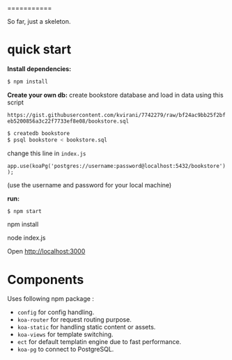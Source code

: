 
===========

So far, just a skeleton. 

quick start
=============

**Install dependencies:**

```sh
$ npm install
```

**Create your own db:**
create bookstore database and load in data using this script

`https://gist.githubusercontent.com/kvirani/7742279/raw/bf24ac9bb25f2bfeb5200856a3c22f7733ef8e08/bookstore.sql`

```sh
$ createdb bookstore
$ psql bookstore < bookstore.sql
```

change this line in `index.js`    

`app.use(koaPg('postgres://username:password@localhost:5432/bookstore'));`

(use the username and password for your local machine)

**run:**

```sh
$ npm start
```










npm install

node index.js

Open [http://localhost:3000](http://localhost:3000)

Components
==========

Uses following npm package : 

* `config` for config handling.
* `koa-router` for request routing purpose.
* `koa-static` for handling static content or assets.
* `koa-views` for template switching.
* `ect` for default templatin engine due to fast performance.
* `koa-pg` to connect to PostgreSQL.
